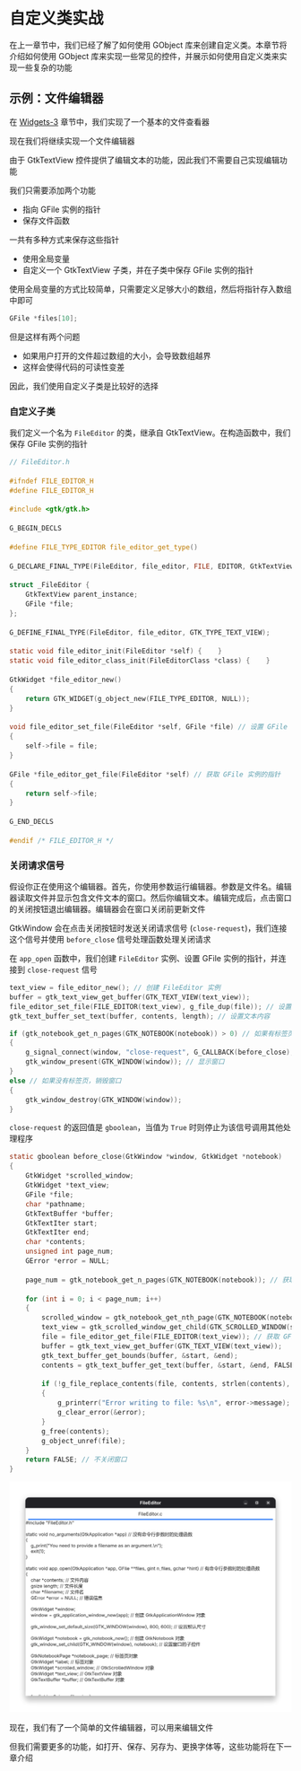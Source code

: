 # 自定义类实战

在上一章节中，我们已经了解了如何使用 GObject 库来创建自定义类。本章节将介绍如何使用 GObject 库来实现一些常见的控件，并展示如何使用自定义类来实现一些复杂的功能

## 示例：文件编辑器

在 [Widgets-3](../6.Widgets-3/README.md) 章节中，我们实现了一个基本的文件查看器

现在我们将继续实现一个文件编辑器


由于 GtkTextView 控件提供了编辑文本的功能，因此我们不需要自己实现编辑功能

我们只需要添加两个功能

- 指向 GFile 实例的指针
- 保存文件函数

一共有多种方式来保存这些指针

- 使用全局变量
- 自定义一个 GtkTextView 子类，并在子类中保存 GFile 实例的指针

使用全局变量的方式比较简单，只需要定义足够大小的数组，然后将指针存入数组中即可

```c
GFile *files[10];
```

但是这样有两个问题

- 如果用户打开的文件超过数组的大小，会导致数组越界
- 这样会使得代码的可读性变差

因此，我们使用自定义子类是比较好的选择

### 自定义子类

我们定义一个名为 `FileEditor` 的类，继承自 GtkTextView。在构造函数中，我们保存 GFile 实例的指针

```c
// FileEditor.h

#ifndef FILE_EDITOR_H
#define FILE_EDITOR_H

#include <gtk/gtk.h>

G_BEGIN_DECLS

#define FILE_TYPE_EDITOR file_editor_get_type()

G_DECLARE_FINAL_TYPE(FileEditor, file_editor, FILE, EDITOR, GtkTextView)

struct _FileEditor {
    GtkTextView parent_instance;
    GFile *file;
};

G_DEFINE_FINAL_TYPE(FileEditor, file_editor, GTK_TYPE_TEXT_VIEW);

static void file_editor_init(FileEditor *self) {    }
static void file_editor_class_init(FileEditorClass *class) {    }

GtkWidget *file_editor_new()
{
    return GTK_WIDGET(g_object_new(FILE_TYPE_EDITOR, NULL));
}

void file_editor_set_file(FileEditor *self, GFile *file) // 设置 GFile 实例的指针
{
    self->file = file;
}

GFile *file_editor_get_file(FileEditor *self) // 获取 GFile 实例的指针
{
    return self->file;
}

G_END_DECLS

#endif /* FILE_EDITOR_H */
```

### 关闭请求信号

假设你正在使用这个编辑器。首先，你使用参数运行编辑器。参数是文件名。编辑器读取文件并显示包含文件文本的窗口。然后你编辑文本。编辑完成后，点击窗口的关闭按钮退出编辑器。编辑器会在窗口关闭前更新文件

GtkWindow 会在点击关闭按钮时发送关闭请求信号 (`close-request`)，我们连接这个信号并使用 `before_close` 信号处理函数处理关闭请求

在 `app_open` 函数中，我们创建 `FileEditor` 实例、设置 GFile 实例的指针，并连接到 `close-request` 信号

```c
text_view = file_editor_new(); // 创建 FileEditor 实例
buffer = gtk_text_view_get_buffer(GTK_TEXT_VIEW(text_view));
file_editor_set_file(FILE_EDITOR(text_view), g_file_dup(file)); // 设置 GFile 实例的指针
gtk_text_buffer_set_text(buffer, contents, length); // 设置文本内容
```

```c
if (gtk_notebook_get_n_pages(GTK_NOTEBOOK(notebook)) > 0) // 如果有标签页，显示窗口
{
    g_signal_connect(window, "close-request", G_CALLBACK(before_close), notebook); // 当窗口关闭时，调用 before_close 函数
    gtk_window_present(GTK_WINDOW(window)); // 显示窗口
}
else // 如果没有标签页，销毁窗口
{
    gtk_window_destroy(GTK_WINDOW(window));
}
```

`close-request` 的返回值是 `gboolean`，当值为 `True` 时则停止为该信号调用其他处理程序

```c
static gboolean before_close(GtkWindow *window, GtkWidget *notebook)
{
    GtkWidget *scrolled_window;
    GtkWidget *text_view;
    GFile *file;
    char *pathname;
    GtkTextBuffer *buffer;
    GtkTextIter start;
    GtkTextIter end;
    char *contents;
    unsigned int page_num;
    GError *error = NULL;

    page_num = gtk_notebook_get_n_pages(GTK_NOTEBOOK(notebook)); // 获取标签页的数量

    for (int i = 0; i < page_num; i++)
    {
        scrolled_window = gtk_notebook_get_nth_page(GTK_NOTEBOOK(notebook), i);
        text_view = gtk_scrolled_window_get_child(GTK_SCROLLED_WINDOW(scrolled_window));
        file = file_editor_get_file(FILE_EDITOR(text_view)); // 获取 GFile 实例的指针
        buffer = gtk_text_view_get_buffer(GTK_TEXT_VIEW(text_view));
        gtk_text_buffer_get_bounds(buffer, &start, &end);
        contents = gtk_text_buffer_get_text(buffer, &start, &end, FALSE); // 获取文本内容

        if (!g_file_replace_contents(file, contents, strlen(contents), NULL, TRUE, G_FILE_CREATE_NONE, NULL, NULL, &error))
        {
            g_printerr("Error writing to file: %s\n", error->message);
            g_clear_error(&error);
        }
        g_free(contents);
        g_object_unref(file);
    }
    return FALSE; // 不关闭窗口
}
```

![Result](imgs/Result.png)

现在，我们有了一个简单的文件编辑器，可以用来编辑文件

但我们需要更多的功能，如打开、保存、另存为、更换字体等，这些功能将在下一章介绍